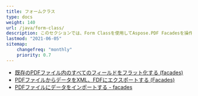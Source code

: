 ```yaml
---
title: フォームクラス
type: docs
weight: 140
url: /java/form-class/
description: このセクションでは、Form Classを使用してAspose.PDF Facadesを操作する方法を説明します。
lastmod: "2021-06-05"
sitemap:
    changefreq: "monthly"
    priority: 0.7
---
```


- [既存のPDFファイル内のすべてのフィールドをフラット化する (facades)](/pdf/java/flatten-all-fields/)
- [PDFファイルからデータをXML、FDFにエクスポートする (Facades)](/pdf/java/export-data-into-a-pdf-file-facades/)
- [PDFファイルにデータをインポートする - facades](/pdf/java/import-data-into-a-pdf-file-facades/)
